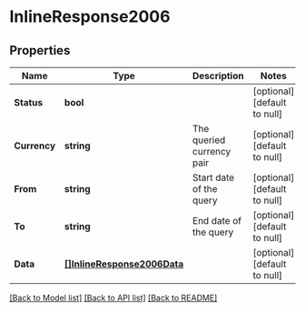# InlineResponse2006

## Properties
Name | Type | Description | Notes
------------ | ------------- | ------------- | -------------
**Status** | **bool** |  | [optional] [default to null]
**Currency** | **string** | The queried currency pair | [optional] [default to null]
**From** | **string** | Start date of the query | [optional] [default to null]
**To** | **string** | End date of the query | [optional] [default to null]
**Data** | [**[]InlineResponse2006Data**](inline_response_200_6_data.md) |  | [optional] [default to null]

[[Back to Model list]](../README.md#documentation-for-models) [[Back to API list]](../README.md#documentation-for-api-endpoints) [[Back to README]](../README.md)

